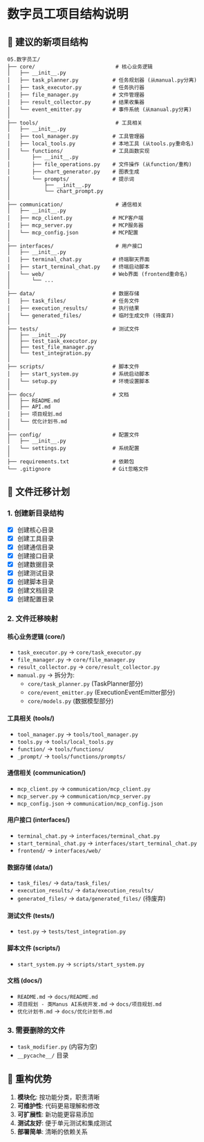 # 数字员工项目结构说明

## 📁 建议的新项目结构

```
05.数字员工/
├── core/                          # 核心业务逻辑
│   ├── __init__.py
│   ├── task_planner.py           # 任务规划器 (从manual.py分离)
│   ├── task_executor.py          # 任务执行器
│   ├── file_manager.py           # 文件管理器
│   ├── result_collector.py       # 结果收集器
│   └── event_emitter.py          # 事件系统 (从manual.py分离)
│
├── tools/                         # 工具相关
│   ├── __init__.py
│   ├── tool_manager.py           # 工具管理器
│   ├── local_tools.py            # 本地工具 (从tools.py重命名)
│   └── functions/                # 工具函数实现
│       ├── __init__.py
│       ├── file_operations.py    # 文件操作 (从function/重构)
│       ├── chart_generator.py    # 图表生成
│       └── prompts/              # 提示词
│           ├── __init__.py
│           └── chart_prompt.py
│
├── communication/                 # 通信相关
│   ├── __init__.py
│   ├── mcp_client.py             # MCP客户端
│   ├── mcp_server.py             # MCP服务器
│   └── mcp_config.json           # MCP配置
│
├── interfaces/                    # 用户接口
│   ├── __init__.py
│   ├── terminal_chat.py          # 终端聊天界面
│   ├── start_terminal_chat.py    # 终端启动脚本
│   └── web/                      # Web界面 (frontend重命名)
│       └── ...
│
├── data/                         # 数据存储
│   ├── task_files/               # 任务文件
│   ├── execution_results/        # 执行结果
│   └── generated_files/          # 临时生成文件 (待废弃)
│
├── tests/                        # 测试文件
│   ├── __init__.py
│   ├── test_task_executor.py
│   ├── test_file_manager.py
│   └── test_integration.py
│
├── scripts/                      # 脚本文件
│   ├── start_system.py           # 系统启动脚本
│   └── setup.py                  # 环境设置脚本
│
├── docs/                         # 文档
│   ├── README.md
│   ├── API.md
│   ├── 项目规划.md
│   └── 优化计划书.md
│
├── config/                       # 配置文件
│   ├── __init__.py
│   └── settings.py               # 系统配置
│
├── requirements.txt              # 依赖包
└── .gitignore                    # Git忽略文件
```

## 📝 文件迁移计划

### 1. 创建新目录结构
- [x] 创建核心目录
- [x] 创建工具目录  
- [x] 创建通信目录
- [x] 创建接口目录
- [x] 创建数据目录
- [x] 创建测试目录
- [x] 创建脚本目录
- [x] 创建文档目录
- [x] 创建配置目录

### 2. 文件迁移映射

#### 核心业务逻辑 (core/)
- `task_executor.py` → `core/task_executor.py`
- `file_manager.py` → `core/file_manager.py` 
- `result_collector.py` → `core/result_collector.py`
- `manual.py` → 拆分为:
  - `core/task_planner.py` (TaskPlanner部分)
  - `core/event_emitter.py` (ExecutionEventEmitter部分)
  - `core/models.py` (数据模型部分)

#### 工具相关 (tools/)
- `tool_manager.py` → `tools/tool_manager.py`
- `tools.py` → `tools/local_tools.py`
- `function/` → `tools/functions/`
- `_prompt/` → `tools/functions/prompts/`

#### 通信相关 (communication/)
- `mcp_client.py` → `communication/mcp_client.py`
- `mcp_server.py` → `communication/mcp_server.py`
- `mcp_config.json` → `communication/mcp_config.json`

#### 用户接口 (interfaces/)
- `terminal_chat.py` → `interfaces/terminal_chat.py`
- `start_terminal_chat.py` → `interfaces/start_terminal_chat.py`
- `frontend/` → `interfaces/web/`

#### 数据存储 (data/)
- `task_files/` → `data/task_files/`
- `execution_results/` → `data/execution_results/`
- `generated_files/` → `data/generated_files/` (待废弃)

#### 测试文件 (tests/)
- `test.py` → `tests/test_integration.py`

#### 脚本文件 (scripts/)
- `start_system.py` → `scripts/start_system.py`

#### 文档 (docs/)
- `README.md` → `docs/README.md`
- `项目规划 - 类Manus AI系统开发.md` → `docs/项目规划.md`
- `优化计划书.md` → `docs/优化计划书.md`

### 3. 需要删除的文件
- `task_modifier.py` (内容为空)
- `__pycache__/` 目录

## 🎯 重构优势

1. **模块化**: 按功能分类，职责清晰
2. **可维护性**: 代码更易理解和修改
3. **可扩展性**: 新功能更容易添加
4. **测试友好**: 便于单元测试和集成测试
5. **部署简单**: 清晰的依赖关系 
